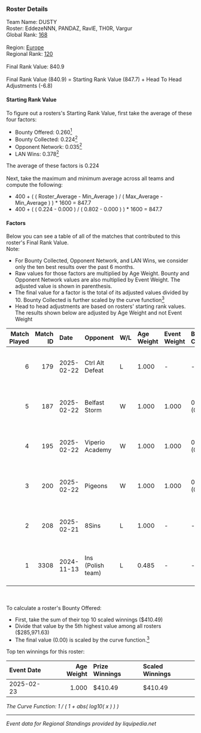 ### Roster Details<br />
Team Name: DUSTY<br />
Roster: EddezeNNN, PANDAZ, RavlE, TH0R, Vargur<br />
Global Rank: [168](../../standings_global_2025_02_28.md)<br />
<br />
Region: [Europe]( ../../standings_europe_2025_02_28.md)<br />
Regional Rank: [120]( ../../standings_europe_2025_02_28.md)<br />
<br />
Final Rank Value:  840.9<br />
<br />
Final Rank Value (840.9) = Starting Rank Value (847.7) + Head To Head Adjustments (-6.8)<br />

#### Starting Rank Value<br />
To figure out a rosters's Starting Rank Value, first take the average of these four factors:<br />
- Bounty Offered: 0.260[<sup>1</sup>](#table2)
- Bounty Collected: 0.224[<sup>2</sup>](#table1)
- Opponent Network: 0.035[<sup>2</sup>](#table1)
- LAN Wins: 0.378[<sup>2</sup>](#table1)

The average of these factors is 0.224<br />
<br />
Next, take the maximum and minimum average across all teams and compute the following:<br />
- 400 + ( ( Roster_Average - Min_Average ) / ( Max_Average - Min_Average ) ) * 1600 = 847.7
- 400 + ( ( 0.224 - 0.000 ) / ( 0.802 - 0.000 ) ) * 1600 = 847.7


#### Factors<br />
Below you can see a table of all of the matches that contributed to this roster's Final Rank Value.<br />
Note:<br />

- For Bounty Collected, Opponent Network, and LAN Wins, we consider only the ten best results over the past 6 months.
- Raw values for those factors are multiplied by Age Weight. Bounty and Opponent Network values are also multiplied by Event Weight. The adjusted value is shown in parenthesis.
- The final value for a factor is the total of its adjusted values divided by 10. Bounty Collected is further scaled by the curve function[<sup>3</sup>](#curveFunction)
- Head to head adjustments are based on rosters' starting rank values. The results shown below are adjusted by Age Weight and not Event Weight
<span id="table1"></span><br />


| Match Played | Match ID | Date       | Opponent          | W/L | Age Weight | Event Weight | Bounty Collected | Opponent Network | LAN Wins  | H2H Adj. | Roster                                 |
| -: | -: | :- | :- | :- | :- | :- | :- | :- | :- | -: | :- |
|            6 |      179 | 2025-02-22 | Ctrl Alt Defeat   | L   | 1.000      | -            | -                | -                | -         |   -11.63 | EddezeNNN, PANDAZ, RavlE, TH0R, Vargur |
|            5 |      187 | 2025-02-22 | Belfast Storm     | W   | 1.000      | 1.000        | 0.003 (0.003)    | 0.174 (0.174)    | 1 (1.000) |    13.44 | EddezeNNN, PANDAZ, RavlE, TH0R, Vargur |
|            4 |      195 | 2025-02-22 | Viperio Academy   | W   | 1.000      | 1.000        | 0.001 (0.001)    | 0.123 (0.123)    | 1 (1.000) |     6.74 | EddezeNNN, PANDAZ, RavlE, TH0R, Vargur |
|            3 |      200 | 2025-02-22 | Pigeons           | W   | 1.000      | 1.000        | 0.000 (0.000)    | 0.050 (0.050)    | 1 (1.000) |     3.76 | EddezeNNN, PANDAZ, RavlE, TH0R, Vargur |
|            2 |      208 | 2025-02-21 | 8Sins             | L   | 1.000      | -            | -                | -                | -         |    -9.13 | EddezeNNN, PANDAZ, RavlE, TH0R, Vargur |
|            1 |     3308 | 2024-11-13 | Ins (Polish team) | L   | 0.485      | -            | -                | -                | -         |    -9.93 | brnr, EddezeNNN, Midgard, PANDAZ, TH0R |

<br />
<span id="table2"></span><br />
To calculate a roster's Bounty Offered:<br />

- First, take the sum of their top 10 scaled winnings ($410.49)
- Divide that value by the 5th highest value among all rosters ($285,971.63)
- The final value (0.00) is scaled by the curve function.[<sup>3</sup>](#curveFunction)

Top ten winnings for this roster:<br />

| Event Date | Age Weight | Prize Winnings | Scaled Winnings |
| :- | -: | :- | :- |
| 2025-02-23 |      1.000 | $410.49        | $410.49         |


<span id="curveFunction"></span>_The Curve Function: 1 / ( 1 + abs( log10( x ) ) )_<br />

---
_Event data for Regional Standings provided by liquipedia.net_<br />
